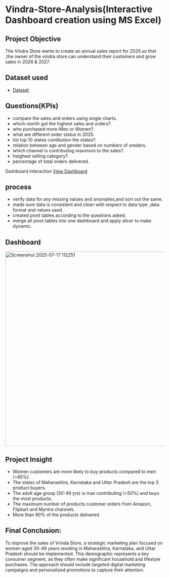 # Vindra-Store-Analysis(Interactive Dashboard creation using MS Excel)
## Project Objective 
The Vindra Store wants to create an annual sales report for 2025.so that ,the owner of the vindra store can understand their customers and grow sales in 2026 & 2027.
## Dataset used 
- <a href="https://github.com/Sahilali2003/Vindra-Store-Analysis/blob/main/Vrinda%20Store%20Data%20Analysis.xlsx">Dataset</a>

 ## Questions(KPIs)
 -  compare the sales and orders using single charts.
 -  which month got the highest sales and orders?.
 -  who purchased more-Men or Women?.
 - what are different order status in 2025.
 - list top 10 states contibution the states?.
 - relation between age and gender based on numbers of oreders.
 - which channel is contributing maximum to the sales?.
 - heighest selling category?.
 - percentage of total orders delivered.

 Dashboard Interaction <a href="https://github.com/Sahilali2003/Vindra-Store-Analysis/blob/main/Screenshot%202025-07-17%20112251.png">View Dashboard</a>

## process
- verify data for any missing values and anomalies,and sort out the same.
- made sure data is consistent and clean with respect to data type ,data format and values used .
- created pivot tables according to the questions asked.
- merge all pivot tables into one dashboard and apply slicer to make dynamic.

## Dashboard
<img width="1385" height="613" alt="Screenshot 2025-07-17 112251" src="https://github.com/user-attachments/assets/196ddfa5-91c1-4fe6-a5a0-93541cbc51ac" />

 ## Project Insight
- Women customers are more likely to buy products compared to men (~65%).
- The states of Maharashtra, Karnataka and Uttar Pradesh are the top 3 product buyers.
- The adult age group (30-49 yrs) is max contributing (~50%) and buys the most products.
- The maximum number of products customer orders from Amazon, Flipkart and Myntra channels.
- More than 90% of the products delivered

## Final Conclusion:
To improve the sales of Vrinda Store, a strategic marketing plan focused on women aged 30-49 years residing in Maharashtra, Karnataka, and Uttar Pradesh should be implemented. This demographic represents a key consumer segment, as they often make significant household and lifestyle purchases. The approach should include targeted digital marketing campaigns and personalized promotions to capture their attention.

